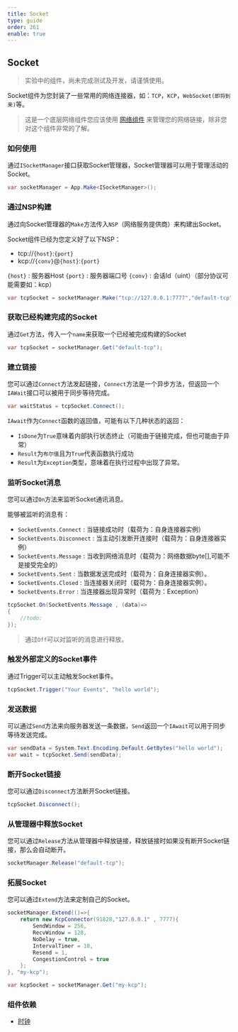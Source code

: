 ```yaml
---
title: Socket
type: guide
order: 261
enable: true
---
```


## Socket

> 实验中的组件，尚未完成测试及开发，请谨慎使用。

Socket组件为您封装了一些常用的网络连接器，如：`TCP`，`KCP`，`WebSocket(即将到来)`等。

> 这是一个底层网络组件您应该使用 [网络组件](network.html) 来管理您的网络链接，除非您对这个组件非常的了解。

### 如何使用

通过`ISocketManager`接口获取Socket管理器，Socket管理器可以用于管理活动的Socket。

```csharp
var socketManager = App.Make<ISocketManager>();
```

### 通过NSP构建

通过向Socket管理器的`Make`方法传入`NSP`（网络服务提供商）来构建出Socket。

Socket组件已经为您定义好了以下NSP：

- tcp://`{host}`:`{port}`
- kcp://`{conv}`@`{host}`:`{port}`


`{host}` : 服务器Host
`{port}` : 服务器端口号
`{conv}` : 会话Id（uint）（部分协议可能需要如：kcp）
  
```csharp
var tcpSocket = socketManager.Make("tcp://127.0.0.1:7777","default-tcp");
```

### 获取已经构建完成的Socket

通过`Get`方法，传入一个`name`来获取一个已经被完成构建的Socket

```csharp
var tcpSocket = socketManager.Get("default-tcp");
```

### 建立链接

您可以通过`Connect`方法发起链接，`Connect`方法是一个异步方法，但返回一个`IAWait`接口可以被用于同步等待完成。

```csharp
var waitStatus = tcpSocket.Connect();
```

`IAwait`作为`Connect`函数的返回值，可能有以下几种状态的返回：

- `IsDone`为`True`意味着内部执行状态终止（可能由于链接完成，但也可能由于异常）
- `Result`为`布尔值`且为`True`代表函数执行成功
- `Result`为`Exception`类型，意味着在执行过程中出现了异常。

### 监听Socket消息

您可以通过`On`方法来监听Socket通讯消息。

能够被监听的消息有：

- `SocketEvents.Connect` : 当链接成功时（载荷为：自身连接器实例）
- `SocketEvents.Disconnect` : 当主动引发断开连接时（载荷为：自身连接器实例）
- `SocketEvents.Message` : 当收到网络消息时（载荷为：网络数据byte[],可能不是接受完全的）
- `SocketEvents.Sent` : 当数据发送完成时（载荷为：自身连接器实例）。
- `SocketEvents.Closed` : 当连接器关闭时（载荷为：自身连接器实例）。
- `SocketEvents.Error` : 当连接器出现异常时（载荷为：Exception）

```csharp
tcpSocket.On(SocketEvents.Message , (data)=>
{
    //todo:
});
```

> 通过`Off`可以对监听的消息进行释放。

### 触发外部定义的Socket事件

通过Trigger可以主动触发Socket事件。

```csharp
tcpSocket.Trigger("Your Events", "hello world");
```

### 发送数据

可以通过`Send`方法来向服务器发送一条数据，`Send`返回一个`IAwait`可以用于同步等待发送完成。

```csharp
var sendData = System.Text.Encoding.Default.GetBytes("hello world");
var wait = tcpSocket.Send(sendData);
```

### 断开Socket链接

您可以通过`Disconnect`方法断开Socket链接。

```csharp
tcpSocket.Disconnect();
```

### 从管理器中释放Socket

您可以通过`Release`方法从管理器中释放链接，释放链接时如果没有断开Socket链接，那么会自动断开。

```csharp
socketManager.Release("default-tcp");
```

### 拓展Socket

您可以通过`Extend`方法来定制自己的Socket。

```csharp
socketManager.Extend(()=>{
    return new KcpConnector(91828,"127.0.0.1" , 7777){
        SendWindow = 256,
        RecvWindow = 128,
        NoDelay = true,
        IntervalTimer = 10,
        Resend = 1,
        CongestionControl = true
    };
}, "my-kcp");
```

```csharp
var kcpSocket = socketManager.Get("my-kcp");
```

### 组件依赖

- [时钟](tick.html)
